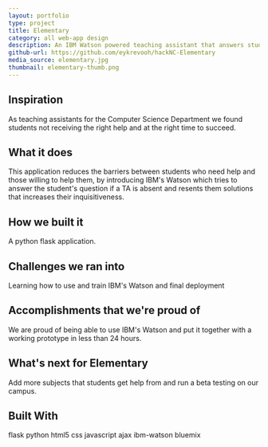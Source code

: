 ```yaml
---
layout: portfolio
type: project
title: Elementary
category: all web-app design
description: An IBM Watson powered teaching assistant that answers students’ questions related to programming. Won IBM award at HackNC among 650+ students.
github-url: https://github.com/eykrevooh/hackNC-Elementary
media_source: elementary.jpg
thumbnail: elementary-thumb.png
---
```

## Inspiration
As teaching assistants for the Computer Science Department we found students not receiving the right help and at the right time to succeed.

## What it does
This application reduces the barriers between students who need help and those willing to help them, by introducing IBM's Watson which tries to answer the student's question if a TA is absent and resents them solutions that increases their inquisitiveness.

## How we built it
A python flask application.

## Challenges we ran into
Learning how to use and train IBM's Watson and final deployment

## Accomplishments that we're proud of
We are proud of being able to use IBM's Watson and put it together with a working prototype in less than 24 hours.

## What's next for Elementary
Add more subjects that students get help from and run a beta testing on our campus.

## Built With
flask
python
html5
css
javascript
ajax
ibm-watson
bluemix
